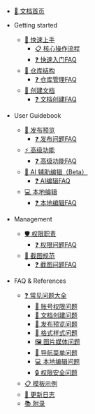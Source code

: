 <!-- _sidebar.md -->

* [📖 文档首页](README.md)

* Getting started
  * [🚀 快速上手](01-getting-started.md)
    * [📋 核心操作流程](01-getting-started.md#📋-核心操作流程)
    * [❓ 快速入门FAQ](10-faq.md#🎓-快速入门常见问题)
  * [📁 仓库结构](02-repository-guide.md)
    * [❓ 仓库管理FAQ](10-faq.md#👤-账号和权限问题)
  * [📝 创建文档](03-create-docs.md)
    * [❓ 文档创建FAQ](10-faq.md#📝-文档创建问题)

* User Guidebook
  * [🚀 发布预览](04-publish-guide.md)
    * [❓ 发布问题FAQ](10-faq.md#🚀-发布和预览问题)
  * [⚡ 高级功能](05-advanced-features.md)
    * [❓ 高级功能FAQ](10-faq.md#🎨-格式和样式问题)
  * [🤖 AI 辅助编辑（Beta）](06-ai-editing.md)
    * [❓ AI编辑FAQ](10-faq.md#🧭-导航和菜单问题)
  * [💻 本地编辑](07-local-editing.md)
    * [❓ 本地编辑FAQ](10-faq.md#💻-本地编辑问题)

* Management
  * [🛡️ 权限职责](08-responsibilities.md)
    * [❓ 权限问题FAQ](10-faq.md#🔒-权限和安全问题)
  * [📸 截图规范](09-screenshot-guide.md)
    * [❓ 截图问题FAQ](10-faq.md#🖼️-图片和媒体问题)
  
* FAQ & References
  * [❓ 常见问题大全](10-faq.md)
    * [👤 账号权限问题](10-faq.md#👤-账号和权限问题)
    * [📝 文档创建问题](10-faq.md#📝-文档创建问题)
    * [🚀 发布预览问题](10-faq.md#🚀-发布和预览问题)
    * [🎨 格式样式问题](10-faq.md#🎨-格式和样式问题)
    * [🖼️ 图片媒体问题](10-faq.md#🖼️-图片和媒体问题)
    * [🧭 导航菜单问题](10-faq.md#🧭-导航和菜单问题)
    * [💻 本地编辑问题](10-faq.md#💻-本地编辑问题)
    * [🔒 权限安全问题](10-faq.md#🔒-权限和安全问题)
  * [📋 模板示例](11-templates.md)
  * [📅 更新日志](12-changelog.md)
  * [📚 附录](13-appendix.md)